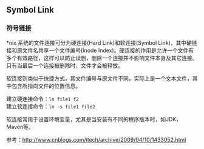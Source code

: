 ## Symbol Link ##
### 符号链接 ###
*nix 系统的文件连接可分为硬连接(Hard Link)和软连接(Symbol Link)，其中硬链接和原文件名共享一个文件编号(Inode Index)。硬连接的作用是允许一个文件有多个有效路径，这样可以防止误删，删除一个连接并不影响文件本身及其它连接。只有当最后一个连接被删除时，文件才会被释放。

软连接则类似于快捷方式，其文件编号与原文件不同，实际上是一个文本文件，其中包含所指向文件的位置信息。

建立硬连接命令：`ln file1 f2`  
建立软连接命令：`ln -s file1 file2`

软连接常用于设置环境变量，尤其是当安装有不同的程序版本时，如JDK，Maven等。  

参考：http://www.cnblogs.com/itech/archive/2009/04/10/1433052.html
